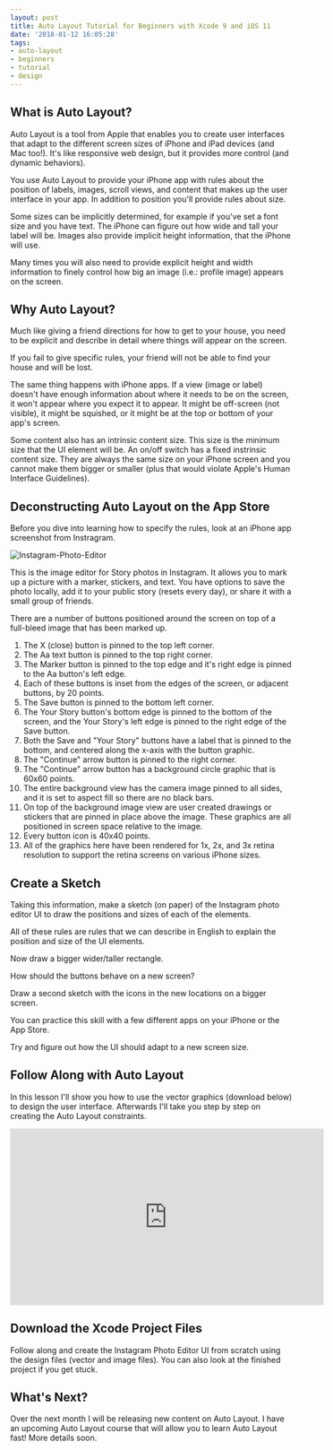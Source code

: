 ```yaml
---
layout: post
title: Auto Layout Tutorial for Beginners with Xcode 9 and iOS 11
date: '2018-01-12 16:05:28'
tags:
- auto-layout
- beginners
- tutorial
- design
---
```




## What is Auto Layout?

Auto Layout is a tool from Apple that enables you to create user interfaces that adapt to the different screen sizes of iPhone and iPad devices (and Mac too!). It's like responsive web design, but it provides more control (and dynamic behaviors).

You use Auto Layout to provide your iPhone app with rules about the position of labels, images, scroll views, and content that makes up the user interface in your app. In addition to position you'll provide rules about size.

Some sizes can be implicitly determined, for example if you've set a font size and you have text. The iPhone can figure out how wide and tall your label will be. Images also provide implicit height information, that the iPhone will use.

Many times you will also need to provide explicit height and width information to finely control how big an image (i.e.: profile image) appears on the screen.

<script async id="_ck_323535" src="https://forms.convertkit.com/323535?v=6"></script>

## Why Auto Layout?

Much like giving a friend directions for how to get to your house, you need to be explicit and describe in detail where things will appear on the screen. 

If you fail to give specific rules, your friend will not be able to find your house and will be lost.

The same thing happens with iPhone apps. If a view (image or label) doesn't have enough information about where it needs to be on the screen, it won't appear where you expect it to appear. It might be off-screen (not visible), it might be squished, or it might be at the top or bottom of your app's screen.

Some content also has an intrinsic content size. This size is the minimum size that the UI element will be. An on/off switch has a fixed instrinsic content size. They are always the same size on your iPhone screen and you cannot make them bigger or smaller (plus that would violate Apple's Human Interface Guidelines).

## Deconstructing Auto Layout on the App Store

Before you dive into learning how to specify the rules, look at an iPhone app screenshot from Instragram.

![Instagram-Photo-Editor](/content/images/2018/01/Instagram-Photo-Editor.jpg)

This is the image editor for Story photos in Instagram. It allows you to mark up a picture with a marker, stickers, and text. You have options to save the photo locally, add it to your public story (resets every day), or share it with a small group of friends.

There are a number of buttons positioned around the screen on top of a full-bleed image that has been marked up.

1. The X (close) button is pinned to the top left corner.
2. The Aa text button is pinned to the top right corner.
3. The Marker button is pinned to the top edge and it's right edge is pinned to the Aa button's left edge.
4. Each of these buttons is inset from the edges of the screen, or adjacent buttons, by 20 points.
5. The Save button is pinned to the bottom left corner.
6. The Your Story button's bottom edge is pinned to the bottom of the screen, and the Your Story's left edge is pinned to the right edge of the Save button.
7. Both the Save and "Your Story" buttons have a label that is pinned to the bottom, and centered along the x-axis with the button graphic.
8. The "Continue" arrow button is pinned to the right corner.
9. The "Continue" arrow button has a background circle graphic that is 60x60 points.
10. The entire background view has the camera image pinned to all sides, and it is set to aspect fill so there are no black bars.
11. On top of the background image view are user created drawings or stickers that are pinned in place above the image. These graphics are all positioned in screen space relative to the image.
12. Every button icon is 40x40 points.
13. All of the graphics here have been rendered for 1x, 2x, and 3x retina resolution to support the retina screens on various iPhone sizes.

<script async id="_ck_323535" src="https://forms.convertkit.com/323535?v=6"></script>


## Create a Sketch

Taking this information, make a sketch (on paper) of the Instagram photo editor UI to draw the positions and sizes of each of the elements.

All of these rules are rules that we can describe in English to explain the position and size of the UI elements.

Now draw a bigger wider/taller rectangle.

How should the buttons behave on a new screen?

Draw a second sketch with the icons in the new locations on a bigger screen.

You can practice this skill with a few different apps on your iPhone or the App Store.

Try and figure out how the UI should adapt to a new screen size.

## Follow Along with Auto Layout

In this lesson I'll show you how to use the vector graphics (download below) to design the user interface. Afterwards I'll take you step by step on creating the Auto Layout constraints.

<iframe width="560" height="315" src="https://www.youtube.com/embed/Dl_RgHEOZNY" frameborder="0" allow="autoplay; encrypted-media" allowfullscreen></iframe>

## Download the Xcode Project Files
Follow along and create the Instagram Photo Editor UI from scratch using the design files (vector and image files). You can also look at the finished project if you get stuck.

<script async id="_ck_323535" src="https://forms.convertkit.com/323535?v=6"></script>


## What's Next?

Over the next month I will be releasing new content on Auto Layout. I have an upcoming Auto Layout course that will allow you to learn Auto Layout fast! More details soon.